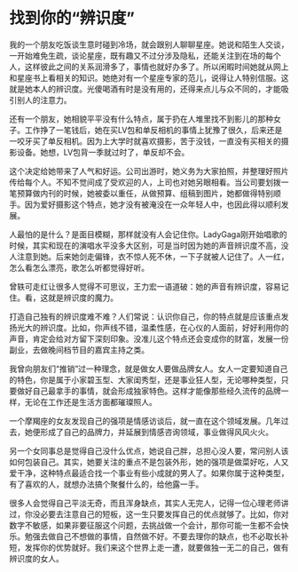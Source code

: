 # 找到你的“辨识度”

我的一个朋友吃饭谈生意时碰到冷场，就会跟别人聊聊星座。她说和陌生人交谈，一开始难免生疏，谈论星座，既有趣又不过分涉及隐私，还能关注到在场的每个人，这样彼此之间的关系润滑多了，事情也就好办多了。所以闲暇时间她就从网上和星座书上看相关的知识。她绝对有一个星座专家的范儿，说得让人特别信服。这就是她本人的辨识度。光傻喝酒有时是没有用的，还得来点儿与众不同的，才能吸引别人的注意力。 

还有一个朋友，她相貌平平没有什么特点，属于扔在人堆里找不到影儿的那种女子。工作挣了一笔钱后，她在买LV包和单反相机的事情上犹豫了很久，后来还是一咬牙买了单反相机。因为上大学时就喜欢摄影，苦于没钱，一直没有买相关的摄影设备。她想，LV包背一季就过时了，单反却不会。 

这个决定给她带来了人气和好运。公司出游时，她义务为大家拍照，并整理好照片传给每个人。不知不觉间成了受欢迎的人，上司也对她另眼相看。当公司要划拨一笔预算做内刊的时候，她被委以重任，从做预算、组稿到图片，她都做得特别顺手。因为爱好摄影这个特点，她才没有被淹没在一众年轻人中，也因此得以顺利发展。 

人最怕的是什么？是面目模糊，那样就没有人会记住你。LadyGaga刚开始唱歌的时候，其实和现在的演唱水平没多大区别，可是当时因为她的声音辨识度不高，没人注意到她。后来她剑走偏锋，衣不惊人死不休，一下子就被人记住了。人一红，怎么看怎么漂亮，歌怎么听都觉得好听。 

曾轶可走红让很多人觉得不可思议，王力宏一语道破：她的声音有辨识度，容易记住。看，这就是辨识度的魔力。 

打造自己独有的辨识度难不难？人们常说：认识你自己，你的特点就是应该重点发扬光大的辨识度。比如，你声线不错，温柔性感，在心仪的人面前，好好利用你的声音，肯定会给对方留下深刻印象。没准儿这个特点还会变成你的财富，发展一份副业，去做晚间档节目的嘉宾主持之类。 

我曾向朋友们“推销”过一种理念，就是做女人要做品牌女人。女人一定要知道自己的特色，你是属于小家碧玉型、大家闺秀型，还是事业狂人型，无论哪种类型，只要做好自己最拿手的事情，就会形成独家特色。这样才能像那些经久流传的品牌一样，无论在工作还是生活方面都璀璨照人。 

一个摩羯座的女友发现自己的强项是情感访谈后，就一直在这个领域发展。几年过去，她便形成了自己的品牌力，并延展到情感咨询领域，事业做得风风火火。 

另一个女同事总是觉得自己没什么优点，她说自己胖，总担心没人要，常问别人该如何包装自己。其实，她要关注的重点不是包装外形，她的强项是做菜好吃，人又爱干净，这种特点最适合找一个事业有些小成就的男人了。如果你属于这种类型，有了喜欢的人，就想办法搞个聚餐什么的，给他露一手。 

很多人会觉得自己平淡无奇，而且浑身缺点，其实人无完人，记得一位心理老师讲过，你没必要去注意自己的短板，这一生只要发挥自己的优点就够了。比如，你对数字不敏感，如果非要征服这个问题，去挑战做一个会计，那你可能一生都不会快乐。勉强去做自己不想做的事情，自然做不好。不要去理你的缺点，也不必取长补短，发挥你的优势就好。我们来这个世界上走一遭，就要做独一无二的自己，做有辨识度的女人。